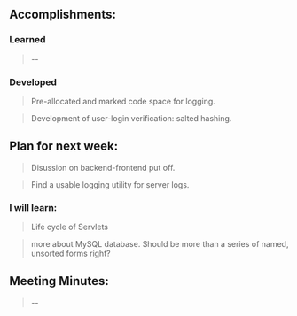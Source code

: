 ## Accomplishments:
### Learned
>--

### Developed
> Pre-allocated and marked code space for logging.

> Development of user-login verification: salted hashing.

## Plan for next week:
> Disussion on backend-frontend put off.

> Find a usable logging utility for server logs.

### I will learn:
> Life cycle of Servlets

> more about MySQL database. Should be more than a series of named, unsorted forms right?

## Meeting Minutes:
> --
